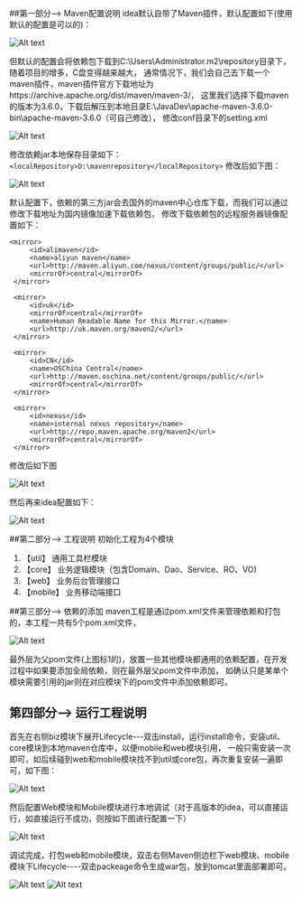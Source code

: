 ##第一部分--> Maven配置说明
idea默认自带了Maven插件，默认配置如下(使用默认的配置是可以的)：

![Alt text](./README_IMG/maven1.png)

但默认的配置会将依赖包下载到C:\Users\Administrator\.m2\repository目录下，随着项目的增多，C盘变得越来越大，
通常情况下，我们会自己去下载一个maven插件，maven插件官方下载地址为https://archive.apache.org/dist/maven/maven-3/，
这里我们选择下载maven的版本为3.6.0，下载后解压到本地目录E:\JavaDev\apache-maven-3.6.0-bin\apache-maven-3.6.0（可自己修改），
修改conf目录下的setting.xml

![Alt text](./README_IMG/maven2.png)

修改依赖jar本地保存目录如下：
  `<localRepository>D:\mavenrepository</localRepository>`
修改后如下图：

![Alt text](./README_IMG/maven3.png)

默认配置下，依赖的第三方jar会去国外的maven中心仓库下载，而我们可以通过修改下载地址为国内镜像加速下载依赖包，
修改下载依赖包的远程服务器镜像配置如下：
```
<mirror>
     <id>alimaven</id>
     <name>aliyun maven</name>
     <url>http://maven.aliyun.com/nexus/content/groups/public/</url>
     <mirrorOf>central</mirrorOf>
 </mirror>

 <mirror>
     <id>uk</id>
     <mirrorOf>central</mirrorOf>
     <name>Human Readable Name for this Mirror.</name>
     <url>http://uk.maven.org/maven2/</url>
 </mirror>

 <mirror>
     <id>CN</id>
     <name>OSChina Central</name>
     <url>http://maven.oschina.net/content/groups/public/</url>
     <mirrorOf>central</mirrorOf>
 </mirror>

 <mirror>
     <id>nexus</id>
     <name>internal nexus repository</name>
     <url>http://repo.maven.apache.org/maven2</url>
     <mirrorOf>central</mirrorOf>
 </mirror>
```
修改后如下图

![Alt text](./README_IMG/maven4.png)

然后再来idea配置如下：

![Alt text](./README_IMG/maven5.png)

##第二部分--> 工程说明
初始化工程为4个模块
1. 【util】       通用工具栏模块
2. 【core】       业务逻辑模块（包含Domain、Dao、Service、RO、VO)
3. 【web】        业务后台管理接口
4. 【mobile】     业务移动端接口

##第三部分--> 依赖的添加
maven工程是通过pom.xml文件来管理依赖和打包的，本工程一共有5个pom.xml文件，

![Alt text](./README_IMG/yilai1.png)

最外层为父pom文件(上图标1的)，放置一些其他模块都通用的依赖配置，在开发过程中如果要添加全局依赖，则在最外层父pom文件中添加，
如确认只是某单个模块需要引用的jar则在对应模块下的pom文件中添加依赖即可。


##  第四部分--> 运行工程说明
首先在右侧biz模块下展开Lifecycle---双击install，运行install命令，安装util、core模块到本地maven仓库中，以便mobile和web模块引用，
一般只需安装一次即可，如后续碰到web和mobile模块找不到util或core包，再次重复安装一遍即可，如下图：

![Alt text](./README_IMG/run1.png)

然后配置Web模块和Mobile模块进行本地调试（对于高版本的idea，可以直接运行，如直接运行不成功，则按如下图进行配置一下）

![Alt text](./README_IMG/run2.png)

调试完成，打包web和mobile模块，双击右侧Maven侧边栏下web模块、mobile模块下Lifecycle----双击packeage命令生成war包，放到tomcat里面部署即可。

![Alt text](./README_IMG/run3.png)
![Alt text](./README_IMG/run5.png)